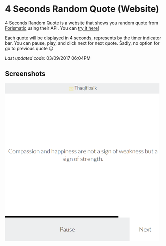 # 4 Seconds Random Quote (Website)

4 Seconds Random Quote is a website that shows you random quote from [Forismatic](https://forismatic.com/en/) using their API. You can [try it here!](http://4srandomquote.blogspot.com/)

Each quote will be displayed in 4 seconds, represents by the timer indicator bar. You can pause, play, and click next for next quote. Sadly, no option for go to previous quote 😔

*Last updated code:* 03/09/2017 06:04PM

## Screenshots

![Screenshot](screenshot.png)